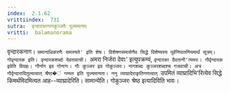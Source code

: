 ```yaml
---
index:  2.1.62
vrittiindex:  731
sutra:  वृन्दारकानागकुञ्जरैः पूज्यमानम्
vritti:  balamanorama 
---
```


वृन्दारकनाग। `समानाधिकरणैः समस्यते' इति शेषः। विशेषणसमासेनैव सिद्धे विशेष्यस्य पूर्वनिपातनियमार्थं सूत्रम्। गोवृन्दारक इति। वृन्दारकशब्दो देवतावाची। `अमरा निर्जरा देवाः' इत्युपक्रम्यं, `वृन्दारका दैवतानी'त्यमरः। गौर्वृन्दारक इवेति विग्रहः। गौर्नाग इव गोनागः। गौः कुञ्जर इव गोकुञ्जरः। नागशब्दः कुञ्जरशब्दश्च गजवाची। अत्र गौर्वृन्दारादितुल्यत्वात् श्रैष्ठ�ं गम्यत इति पूज्यमानता। ननु व्याघ्रादेराकृतिगणत्वात् `उपमितं व्याघ्रादिभि'रित्येव सिद्धे किमर्थमिदमित्यत आह--व्याघ्रादेरिति। सामान्येति। गोकुञ्जरः श्रेष्ठ इत्यादिविति भावः। 

